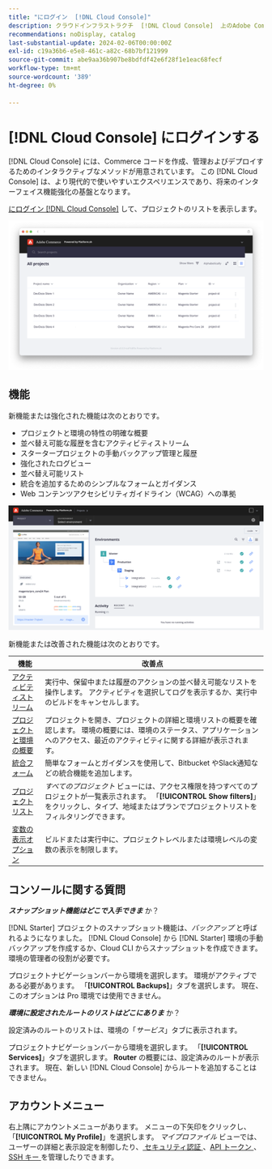 ```yaml
---
title: "にログイン  [!DNL Cloud Console]"
description: クラウドインフラストラクチ  [!DNL Cloud Console]  上のAdobe Commerce用について説明します。
recommendations: noDisplay, catalog
last-substantial-update: 2024-02-06T00:00:00Z
exl-id: c19a36b6-e5e8-461c-a82c-68b7bf121999
source-git-commit: abe9aa36b907be8bdfdf42e6f28f1e1eac68fecf
workflow-type: tm+mt
source-wordcount: '389'
ht-degree: 0%

---
```



# [!DNL Cloud Console] にログインする

[!DNL Cloud Console] には、Commerce コードを作成、管理およびデプロイするためのインタラクティブなメソッドが用意されています。 この [!DNL Cloud Console] は、より現代的で使いやすいエクスペリエンスであり、将来のインターフェイス機能強化の基盤となります。

[ にログイン  [!DNL Cloud Console]](https://console.adobecommerce.com) して、プロジェクトのリストを表示します。

![ プロジェクトリスト ](../assets/ui-allprojects-list.png)

## 機能

新機能または強化された機能は次のとおりです。

- プロジェクトと環境の特性の明確な概要
- 並べ替え可能な履歴を含むアクティビティストリーム
- スタータープロジェクトの手動バックアップ管理と履歴
- 強化されたログビュー
- 並べ替え可能リスト
- 統合を追加するためのシンプルなフォームとガイダンス
- Web コンテンツアクセシビリティガイドライン（WCAG）への準拠

![[!DNL Cloud Console]](../assets/CloudConsole.svg)

新機能または改善された機能は次のとおりです。

| 機能 | 改善点 |
| -------------- | ----------------------------------- |
| [ アクティビティストリーム ](../cloud-guide/project/activity-stream.md) | 実行中、保留中または履歴のアクションの並べ替え可能なリストを操作します。 アクティビティを選択してログを表示するか、実行中のビルドをキャンセルします。 |
| [ プロジェクトと環境の概要 ](../cloud-guide/project/overview.md#project-overview) | プロジェクトを開き、プロジェクトの詳細と環境リストの概要を確認します。 環境の概要には、環境のステータス、アプリケーションへのアクセス、最近のアクティビティに関する詳細が表示されます。 |
| [ 統合フォーム ](../cloud-guide/integrations/overview.md) | 簡単なフォームとガイダンスを使用して、Bitbucket やSlack通知などの統合機能を追加します。 |
| [ プロジェクトリスト ](../cloud-guide/project/overview.md#cloud-console) | _すべてのプロジェクト_ ビューには、アクセス権限を持つすべてのプロジェクトが一覧表示されます。 「**[!UICONTROL Show filters]**」をクリックし、タイプ、地域またはプランでプロジェクトリストをフィルタリングできます。 |
| [ 変数の表示オプション ](../cloud-guide/environment/variable-levels.md) | ビルドまたは実行中に、プロジェクトレベルまたは環境レベルの変数の表示を制限します。 |

<!-- The following are features yet to be activated:
| **Apps and services topology** | The Apps & Services topology is visible on Project and Environment views. This interactive diagram allows you to select a service and view the relationship details, such as name, type, version, port, and more. Click **[!UICONTROL View details]** to access the overview and configuration panel for each service. | -->

## コンソールに関する質問

**_スナップショット機能はどこで入手できま_** か？

[!DNL Starter] プロジェクトのスナップショット機能は、_バックアップ_ と呼ばれるようになりました。 [!DNL Cloud Console] から [!DNL Starter] 環境の手動バックアップを作成するか、Cloud CLI からスナップショットを作成できます。 環境の管理者の役割が必要です。

プロジェクトナビゲーションバーから環境を選択します。 環境がアクティブである必要があります。 「**[!UICONTROL Backups]**」タブを選択します。 現在、このオプションは Pro 環境では使用できません。

**_環境に設定されたルートのリストはどこにありま_** か？

設定済みのルートのリストは、環境の「_サービス_」タブに表示されます。

プロジェクトナビゲーションバーから環境を選択します。 「**[!UICONTROL Services]**」タブを選択します。 **Router** の概要には、設定済みのルートが表示されます。 現在、新しい [!DNL Cloud Console] からルートを追加することはできません。

## アカウントメニュー

右上隅にアカウントメニューがあります。 メニューの下矢印をクリックし、「**[!UICONTROL My Profile]**」を選択します。 _マイプロファイル_ ビューでは、ユーザーの詳細と表示設定を制御したり、[ セキュリティ認証 ](../cloud-guide/project/user-access.md#user-authentication-requirements)、[API トークン ](../cloud-guide/project/user-access.md#create-an-api-token)、[SSH キー ](../cloud-guide/development/secure-connections.md) を管理したりできます。
